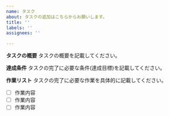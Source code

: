 ```yaml
---
name: タスク
about: タスクの追加はこちらからお願いします。
title: ''
labels: ''
assignees: ''

---
```


**タスクの概要**
タスクの概要を記載してください。

**達成条件**
タスクの完了に必要な条件(達成目標)を記載してください。

**作業リスト**
タスクの完了に必要な作業を具体的に記載してください。

+ [ ] 作業内容
+ [ ] 作業内容
+ [ ] 作業内容
